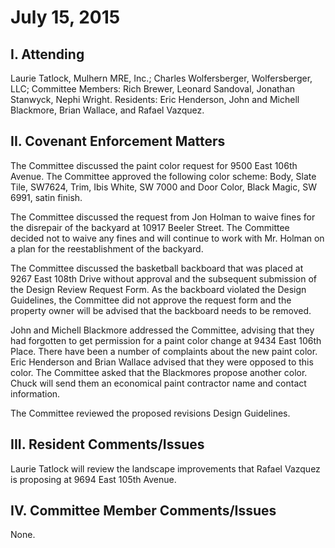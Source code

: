 # July 15, 2015

## I. Attending
Laurie Tatlock, Mulhern MRE, Inc.; Charles Wolfersberger, Wolfersberger, LLC;  Committee Members: Rich Brewer, Leonard Sandoval, Jonathan Stanwyck, Nephi Wright.  Residents:  Eric Henderson, John and Michell Blackmore, Brian Wallace, and Rafael Vazquez.

## II. Covenant Enforcement Matters
The Committee discussed the paint color request for 9500 East 106th Avenue.  The Committee approved the following color scheme:  Body, Slate Tile, SW7624, Trim, Ibis White, SW 7000 and Door Color, Black Magic, SW 6991, satin finish.  

The Committee discussed the request from Jon Holman to waive fines for the disrepair of the backyard at 10917 Beeler Street.  The Committee decided not to waive any fines and will continue to work with Mr. Holman on a plan for the reestablishment of the backyard.

The Committee discussed the basketball backboard that was placed at 9267 East 108th Drive without approval and the subsequent submission of the Design Review Request Form.  As the backboard violated the Design Guidelines, the Committee did not approve the request form and the property owner will be advised that the backboard needs to be removed.  

John and Michell Blackmore addressed the Committee, advising that they had forgotten to get permission for a paint color change at 9434 East 106th Place.  There have been a number of complaints about the new paint color.  Eric Henderson and Brian Wallace advised that they were opposed to this color.   The Committee asked that the Blackmores propose another color.  Chuck will send them an economical paint contractor name and contact information.

The Committee reviewed the proposed revisions Design Guidelines.

## III. Resident Comments/Issues
Laurie Tatlock will review the landscape improvements that Rafael Vazquez is proposing at 9694 East 105th Avenue.

## IV. Committee Member Comments/Issues
None.
